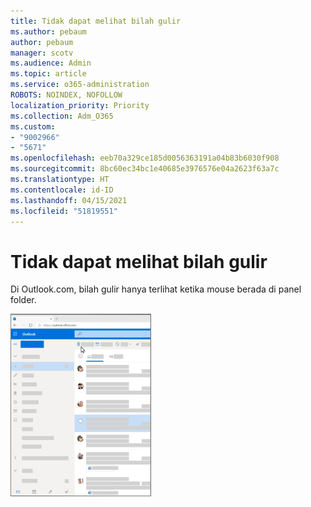 ```yaml
---
title: Tidak dapat melihat bilah gulir
ms.author: pebaum
author: pebaum
manager: scotv
ms.audience: Admin
ms.topic: article
ms.service: o365-administration
ROBOTS: NOINDEX, NOFOLLOW
localization_priority: Priority
ms.collection: Adm_O365
ms.custom:
- "9002966"
- "5671"
ms.openlocfilehash: eeb70a329ce185d0056363191a04b83b6030f908
ms.sourcegitcommit: 8bc60ec34bc1e40685e3976576e04a2623f63a7c
ms.translationtype: HT
ms.contentlocale: id-ID
ms.lasthandoff: 04/15/2021
ms.locfileid: "51819551"
---
```

# <a name="cannot-see-the-scroll-bar"></a>Tidak dapat melihat bilah gulir

Di Outlook.com, bilah gulir hanya terlihat ketika mouse berada di panel folder.

![Geser mouse ke atas bilah gulir kotak masuk](media/16353_mouse_over_inbox_scrollbar-225x292.gif)
